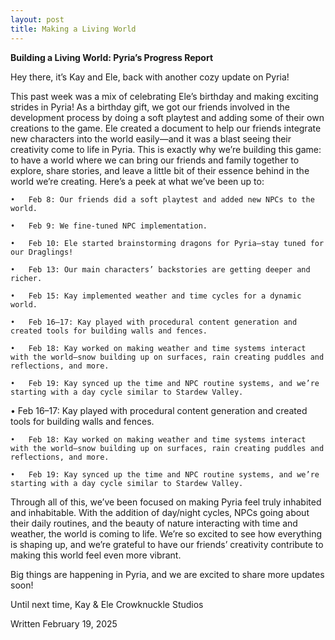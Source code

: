 ```yaml
---
layout: post
title: Making a Living World
---
```


**Building a Living World: Pyria’s Progress Report**

Hey there, it’s Kay and Ele, back with another cozy update on Pyria!

This past week was a mix of celebrating Ele’s birthday and making exciting strides in Pyria! As a birthday gift, we got our friends involved in the development process by doing a soft playtest and adding some of their own creations to the game. Ele created a document to help our friends integrate new characters into the world easily—and it was a blast seeing their creativity come to life in Pyria. This is exactly why we’re building this game: to have a world where we can bring our friends and family together to explore, share stories, and leave a little bit of their essence behind in the world we’re creating.
Here’s a peek at what we’ve been up to:

	•	Feb 8: Our friends did a soft playtest and added new NPCs to the world.
 
	•	Feb 9: We fine-tuned NPC implementation.
 
	•	Feb 10: Ele started brainstorming dragons for Pyria—stay tuned for our Draglings!
 
	•	Feb 13: Our main characters’ backstories are getting deeper and richer.
 
	•	Feb 15: Kay implemented weather and time cycles for a dynamic world.
 
	•	Feb 16–17: Kay played with procedural content generation and created tools for building walls and fences.
 
	•	Feb 18: Kay worked on making weather and time systems interact with the world—snow building up on surfaces, rain creating puddles and reflections, and more.
 
	•	Feb 19: Kay synced up the time and NPC routine systems, and we’re starting with a day cycle similar to Stardew Valley.
 
  •	Feb 16–17: Kay played with procedural content generation and created tools for building walls and fences.

	•	Feb 18: Kay worked on making weather and time systems interact with the world—snow building up on surfaces, rain creating puddles and reflections, and more.
 
	•	Feb 19: Kay synced up the time and NPC routine systems, and we’re starting with a day cycle similar to Stardew Valley.

Through all of this, we’ve been focused on making Pyria feel truly inhabited and inhabitable. With the addition of day/night cycles, NPCs going about their daily routines, and the beauty of nature interacting with time and weather, the world is coming to life. We’re so excited to see how everything is shaping up, and we’re grateful to have our friends’ creativity contribute to making this world feel even more vibrant.

Big things are happening in Pyria, and we are excited to share more updates soon!

Until next time,
Kay & Ele
Crowknuckle Studios

Written February 19, 2025
